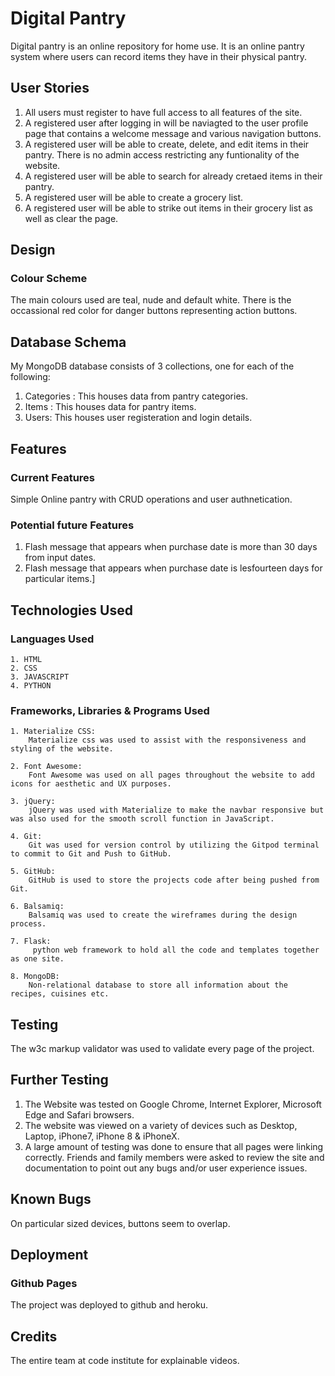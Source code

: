 
# Digital Pantry

Digital pantry is an online repository for home use. It is an online pantry system where users can record items they have in their physical pantry.

## User Stories

1. All users must register to have full access to all features of the site.
2. A registered user after logging in will be naviagted to the user profile page that contains a welcome message and various navigation buttons.
3. A registered user will be able to create, delete, and edit items in their pantry. There is no admin access restricting any funtionality of the website.
4. A registered user will be able to search for already cretaed items in their pantry.
5. A registered user will be able to create a grocery list.
6. A registered user will be able to strike out items in their grocery list as well as clear the page.



## Design

### Colour Scheme
The main colours used are teal, nude and default white. There is the occassional red color for danger buttons representing action buttons.



## Database Schema

My MongoDB database consists of 3 collections, one for each of the following:

1. Categories : This houses data from pantry categories.
2. Items : This houses data for pantry items.
3. Users: This houses user registeration and login details.
## Features

### Current Features
 Simple Online pantry with CRUD operations and user authnetication.


### Potential future Features
1. Flash message that appears when purchase date is more than 30 days from input dates.
2. Flash message that appears when purchase date is lesfourteen days for particular items.]
## Technologies Used

### Languages Used
    1. HTML
    2. CSS
    3. JAVASCRIPT
    4. PYTHON


### Frameworks, Libraries & Programs Used

    1. Materialize CSS:
        Materialize css was used to assist with the responsiveness and styling of the website.

    2. Font Awesome:
        Font Awesome was used on all pages throughout the website to add icons for aesthetic and UX purposes.

    3. jQuery:
        jQuery was used with Materialize to make the navbar responsive but was also used for the smooth scroll function in JavaScript.

    4. Git:
        Git was used for version control by utilizing the Gitpod terminal to commit to Git and Push to GitHub.

    5. GitHub:
        GitHub is used to store the projects code after being pushed from Git.

    6. Balsamiq:
        Balsamiq was used to create the wireframes during the design process.

    7. Flask:
         python web framework to hold all the code and templates together as one site.

    8. MongoDB:
        Non-relational database to store all information about the recipes, cuisines etc.

## Testing
The w3c markup validator was used to validate every page of the project.

## Further Testing

1. The Website was tested on Google Chrome, Internet Explorer, Microsoft Edge and Safari browsers.
2. The website was viewed on a variety of devices such as Desktop, Laptop, iPhone7, iPhone 8 & iPhoneX.
3. A large amount of testing was done to ensure that all pages were linking correctly.
Friends and family members were asked to review the site and documentation to point out any bugs and/or user experience issues.

## Known Bugs
   On particular sized devices, buttons seem to overlap.
   
## Deployment

### Github Pages
The project was deployed to github and heroku.



## Credits
The entire team at code institute for explainable videos.
